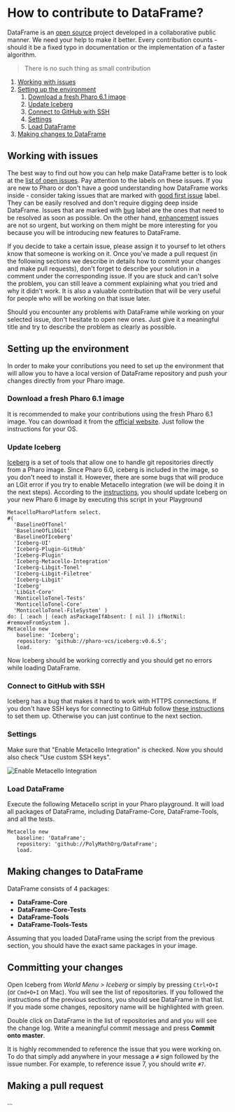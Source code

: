 # How to contribute to DataFrame?
DataFrame is an [open source](https://en.wikipedia.org/wiki/Open-source_software) project developed in a collaborative public manner.
We need your help to make it better.
Every contribution counts - should it be a fixed typo in documentation or the implementation of a faster algorithm.
> There is no such thing as small contribution

1. [Working with issues](#working-with-issues)
2. [Setting up the environment](#setting-up-the-environment)
    1. [Download a fresh Pharo 6.1 image](#download-a-fresh-pharo-61-image)
    2. [Update Iceberg](#update-iceberg)
    3. [Connect to GitHub with SSH](#connect-to-github-with-ssh)
    4. [Settings](#settings)
    5. [Load DataFrame](#load-dataframe)
3. [Making changes to DataFrame](#making-changes-to-dataframe)

## Working with issues
The best way to find out how you can help make DataFrame better is to look at the [list of open issues](https://github.com/PolyMathOrg/DataFrame/issues). Pay attention to the labels on these issues. If you are new to Pharo or don't have a good understanding how DataFrame works inside - consider taking issues that are marked with [good first issue](https://github.com/PolyMathOrg/DataFrame/labels/good%20first%20issue) label. They can be easily resolved and don't require digging deep inside DataFrame. Issues that are marked with [bug](https://github.com/PolyMathOrg/DataFrame/labels/bug) label are the ones that need to be resolved as soon as possible. On the other hand, [enhancement](https://github.com/PolyMathOrg/DataFrame/labels/enhancement) issues are not so urgent, but working on them might be more interesting for you because you will be introducing new features to DataFrame.

If you decide to take a certain issue, please assign it to yoursef to let others know that someone is working on it. Once you've made a pull request (in the following sections we describe in details how to commit your changes and make pull requests), don't forget to describe your solution in a comment under the corresponding issue. If you are stuck and can't solve the problem, you can still leave a comment explaining what you tried and why it didn't work. It is also a valuable contribution that will be very useful for people who will be working on that issue later.

Should you encounter any problems with DataFrame while working on your selected issue, don't hesitate to open new ones. Just give it a meaningful title and try to describe the problem as clearly as possible.

## Setting up the environment
In order to make your conributions you need to set up the environment that will allow you to have a local version of DataFrame repository and push your changes directly from your Pharo image.

### Download a fresh Pharo 6.1 image
It is recommended to make your contributions using the fresh Pharo 6.1 image.
You can download it from the [official website](https://pharo.org/download).
Just follow the instructions for your OS.

### Update Iceberg
[Iceberg](https://github.com/pharo-vcs/iceberg) is a set of tools that allow one to handle git repositories directly from a Pharo image.
Since Pharo 6.0, iceberg is included in the image, so you don't need to install it.
However, there are some bugs that will produce an LGit error if you try to enable Metacello integration
(we will be doing it in the next steps).
According to the [instructions](https://github.com/pharo-vcs/iceberg#update-iceberg), you should update Iceberg on your new Pharo 6 image by executing this script in your Playground

```Smalltalk
MetacelloPharoPlatform select.
#(
  'BaselineOfTonel'
  'BaselineOfLibGit'
  'BaselineOfIceberg'
  'Iceberg-UI' 
  'Iceberg-Plugin-GitHub' 
  'Iceberg-Plugin' 
  'Iceberg-Metacello-Integration' 
  'Iceberg-Libgit-Tonel' 
  'Iceberg-Libgit-Filetree' 
  'Iceberg-Libgit' 
  'Iceberg' 
  'LibGit-Core'
  'MonticelloTonel-Tests'
  'MonticelloTonel-Core'
  'MonticelloTonel-FileSystem' ) 
do: [ :each | (each asPackageIfAbsent: [ nil ]) ifNotNil: #removeFromSystem ].
Metacello new
   baseline: 'Iceberg';
   repository: 'github://pharo-vcs/iceberg:v0.6.5';
   load.
```

Now Iceberg should be working correctly and you should get no errors while loading DataFrame.

### Connect to GitHub with SSH
Iceberg has a bug that makes it hard to work with HTTPS connections.
If you don't have SSH keys for connecting to GitHub follow [these instructions](https://help.github.com/articles/connecting-to-github-with-ssh/) to set them up.
Otherwise you can just continue to the next section.

### Settings
Make sure that "Enable Metacello Integration" is checked. Now you should also check "Use custom SSH keys".

![Enable Metacello Integration](docs/img/settings.png)

### Load DataFrame
Execute the following Metacello script in your Pharo playground. It will load all packages of DataFrame, including DataFrame-Core, DataFrame-Tools, and all the tests.

```Smalltalk
Metacello new
   baseline: 'DataFrame';
   repository: 'github://PolyMathOrg/DataFrame';
   load.
```
## Making changes to DataFrame
DataFrame consists of 4 packages:
* **DataFrame-Core**
* **DataFrame-Core-Tests**
* **DataFrame-Tools**
* **DataFrame-Tools-Tests**

Assuming that you loaded DataFrame using the script from the previous section, you should have the exact same packages in your image.

## Committing your changes
Open Iceberg from _World Menu > Iceberg_ or simply by pressing `Ctrl+O+I` (or `Cmd+O+I` on Mac). You will see the list of repositories. If you followed the instructions of the previous sections, you should see DataFrame in that list. If you made some changes, repository name will be highlighted with green.

Double click on DataFrame in the list of repositories and and you will see the change log. Write a meaningful commit message and press **Commit onto master**.

It is highly recommended to reference the issue that you were working on. To do that simply add anywhere in your message a `#` sign followed by the issue number. For example, to reference issue 7, you should write `#7`.

## Making a pull request
...
